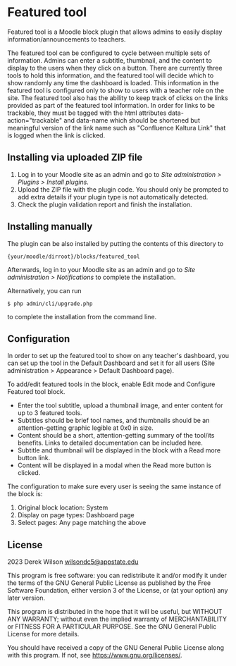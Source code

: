 # Featured tool #

Featured tool is a Moodle block plugin that allows admins to easily display information/announcements to teachers.

The featured tool can be configured to cycle between multiple sets of information. Admins can enter a subtitle, thumbnail, and the content to display to the users when they click on a button. There are currently three tools to hold this information, and the featured tool will decide which to show randomly any time the dashboard is loaded. This information in the featured tool is configured only to show to users with a teacher role on the site. The featured tool also has the ability to keep track of clicks on the links provided as part of the featured tool information. In order for links to be trackable, they must be tagged with the html attributes data-action="trackable" and data-name which should be shortened but meaningful version of the link name such as "Confluence Kaltura Link" that is logged when the link is clicked.

## Installing via uploaded ZIP file ##

1. Log in to your Moodle site as an admin and go to _Site administration >
   Plugins > Install plugins_.
2. Upload the ZIP file with the plugin code. You should only be prompted to add
   extra details if your plugin type is not automatically detected.
3. Check the plugin validation report and finish the installation.

## Installing manually ##

The plugin can be also installed by putting the contents of this directory to

    {your/moodle/dirroot}/blocks/featured_tool

Afterwards, log in to your Moodle site as an admin and go to _Site administration >
Notifications_ to complete the installation.

Alternatively, you can run

    $ php admin/cli/upgrade.php

to complete the installation from the command line.

## Configuration ##

In order to set up the featured tool to show on any teacher's dashboard, you can set up the tool in the Default Dashboard and set it for all users (Site administration > Appearance > Default Dashboard page).

To add/edit featured tools in the block, enable Edit mode and Configure Featured tool block.

* Enter the tool subtitle, upload a thumbnail image, and enter content for up to 3 featured tools.
* Subtitles should be brief tool names, and thumbnails should be an attention-getting graphic legible at 0x0 in size.
* Content should be a short, attention-getting summary of the tool/its benefits. Links to detailed documentation can be included here.
* Subtitle and thumbnail will be displayed in the block with a Read more button link.
* Content will be displayed in a modal when the Read more button is clicked.

The configuration to make sure every user is seeing the same instance of the block is:

1. Original block location: System
2. Display on page types: Dashboard page
3. Select pages: Any page matching the above

## License ##

2023 Derek Wilson <wilsondc5@appstate.edu>

This program is free software: you can redistribute it and/or modify it under
the terms of the GNU General Public License as published by the Free Software
Foundation, either version 3 of the License, or (at your option) any later
version.

This program is distributed in the hope that it will be useful, but WITHOUT ANY
WARRANTY; without even the implied warranty of MERCHANTABILITY or FITNESS FOR A
PARTICULAR PURPOSE.  See the GNU General Public License for more details.

You should have received a copy of the GNU General Public License along with
this program.  If not, see <https://www.gnu.org/licenses/>.
